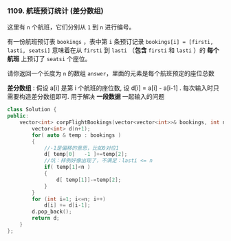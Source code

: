### 1109. 航班预订统计 (差分数组)

这里有 `n` 个航班，它们分别从 `1` 到 `n` 进行编号。

有一份航班预订表 `bookings` ，表中第 `i` 条预订记录 `bookings[i] = [firsti, lasti, seatsi]` 意味着在从 `firsti` 到 `lasti` （**包含** `firsti` 和 `lasti` ）的 **每个航班** 上预订了 `seatsi` 个座位。

请你返回一个长度为 `n` 的数组 `answer`，里面的元素是每个航班预定的座位总数

**差分数组** : 假设 a[i] 是第 i 个航班的座位数, 设 d[i] = a[i] - a[i-1] . 每次输入时只需要构造差分数组即可. 用于解决 **一段数据** 一起输入的问题

```c++
class Solution {
public:
    vector<int> corpFlightBookings(vector<vector<int>>& bookings, int n) {
        vector<int> d(n+1);
        for( auto & temp : bookings )
        {
            //-1是偏移的意思，比如0对应1
            d[ temp[0]   -1 ]+=temp[2];
            //坑：样例好像出现了，不满足：lasti <= n
            if( temp[1]<n )
            {
                d[ temp[1]]-=temp[2];
            }
        }
        for (int i=1; i<=n; i++)
            d[i] += d[i-1];
        d.pop_back();
        return d;
    }
};
```

